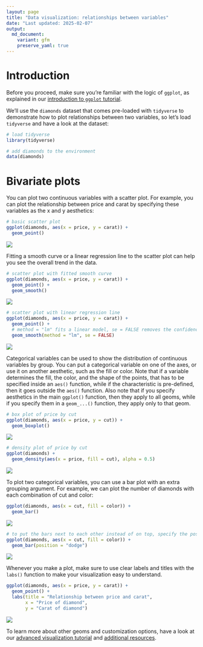 ```yaml
---
layout: page
title: "Data visualization: relationships between variables"
date: "Last updated: 2025-02-07"
output:
  md_document:
    variant: gfm
    preserve_yaml: true
---
```


# Introduction

Before you proceed, make sure you’re familiar with the logic of
`ggplot`, as explained in our [introduction to `ggplot`
tutorial](../r_ggplot_intro).

We’ll use the `diamonds` dataset that comes pre-loaded with `tidyverse`
to demonstrate how to plot relationships between two variables, so let’s
load `tidyverse` and have a look at the dataset:

``` r
# load tidyverse
library(tidyverse)

# add diamonds to the environment
data(diamonds)
```

# Bivariate plots

You can plot two continuous variables with a scatter plot. For example,
you can plot the relationship between price and carat by specifying
these variables as the x and y aesthetics:

``` r
# basic scatter plot
ggplot(diamonds, aes(x = price, y = carat)) +
  geom_point()
```

![](r_ggplot_bivariate_files/figure-gfm/unnamed-chunk-2-1.png)<!-- -->

Fitting a smooth curve or a linear regression line to the scatter plot
can help you see the overall trend in the data.

``` r
# scatter plot with fitted smooth curve
ggplot(diamonds, aes(x = price, y = carat)) +
  geom_point() + 
  geom_smooth()
```

![](r_ggplot_bivariate_files/figure-gfm/unnamed-chunk-3-1.png)<!-- -->

``` r
# scatter plot with linear regression line
ggplot(diamonds, aes(x = price, y = carat)) +
  geom_point() + 
  # method = "lm" fits a linear model, se = FALSE removes the confidence interval
  geom_smooth(method = "lm", se = FALSE)
```

![](r_ggplot_bivariate_files/figure-gfm/unnamed-chunk-3-2.png)<!-- -->

Categorical variables can be used to show the distribution of continuous
variables by group. You can put a categorical variable on one of the
axes, or use it on another aesthetic, such as the fill or color. Note
that if a variable determines the fill, the color, and the shape of the
points, that has to be specified inside an `aes()` function, while if
the characteristic is pre-defined, then it goes outside the `aes()`
function. Also note that if you specify aesthetics in the main
`ggplot()` function, then they apply to all geoms, while if you specify
them in a `geom_...()` function, they apply only to that geom.

``` r
# box plot of price by cut
ggplot(diamonds, aes(x = price, y = cut)) +
  geom_boxplot()
```

![](r_ggplot_bivariate_files/figure-gfm/unnamed-chunk-4-1.png)<!-- -->

``` r
# density plot of price by cut
ggplot(diamonds) +
  geom_density(aes(x = price, fill = cut), alpha = 0.5)
```

![](r_ggplot_bivariate_files/figure-gfm/unnamed-chunk-4-2.png)<!-- -->

To plot two categorical variables, you can use a bar plot with an extra
grouping argument. For example, we can plot the number of diamonds with
each combination of cut and color:

``` r
ggplot(diamonds, aes(x = cut, fill = color)) +
  geom_bar()
```

![](r_ggplot_bivariate_files/figure-gfm/unnamed-chunk-5-1.png)<!-- -->

``` r
# to put the bars next to each other instead of on top, specify the position
ggplot(diamonds, aes(x = cut, fill = color)) +
  geom_bar(position = "dodge")
```

![](r_ggplot_bivariate_files/figure-gfm/unnamed-chunk-5-2.png)<!-- -->

Whenever you make a plot, make sure to use clear labels and titles with
the `labs()` function to make your visualization easy to understand.

``` r
ggplot(diamonds, aes(x = price, y = carat)) +
  geom_point() +
  labs(title = "Relationship between price and carat",
       x = "Price of diamond",
       y = "Carat of diamond")
```

![](r_ggplot_bivariate_files/figure-gfm/unnamed-chunk-6-1.png)<!-- -->

To learn more about other geoms and customization options, have a look
at our [advanced visualization tutorial](../r_adv_ggplot) and
[additional resources](../links#Help%20with%20%60ggplot%60).
